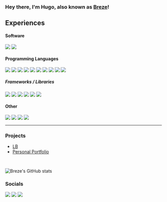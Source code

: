 ### Hey there, I'm Hugo, also known as [Breze][website]!

## Experiences

#### Software

![](https://img.shields.io/badge/autodesk-0696D7?style=for-the-badge&logo=autodesk&logoColor=white)
![](https://img.shields.io/badge/figma-F24E1E?style=for-the-badge&logo=figma&logoColor=white)

#### Programming Languages
![](https://img.shields.io/badge/python-3776AB?style=for-the-badge&logo=python&logoColor=white)
![](https://img.shields.io/badge/JavaScript-222222?style=for-the-badge&logo=JavaScript&logoColor=yellow)
![](https://img.shields.io/badge/TypeScript-007ACC?style=for-the-badge&logo=typescript&logoColor=white)
![](https://img.shields.io/badge/React-222222?style=for-the-badge&logo=React&logoColor=white)
![](https://img.shields.io/badge/jquery-0769AD?style=for-the-badge&logo=jquery&logoColor=white)
![](https://img.shields.io/badge/Lua-2C2D72?style=for-the-badge&logo=Lua&logoColor=white)
![](https://img.shields.io/badge/php-777BB4?style=for-the-badge&logo=PhP&logoColor=white)
![](https://img.shields.io/badge/HTML5-E34F26?style=for-the-badge&logo=html5&logoColor=white)
![](https://img.shields.io/badge/css3-1572B6?style=for-the-badge&logo=css3&logoColor=white)
![](https://img.shields.io/badge/json-000000?style=for-the-badge&logo=json&logoColor=white)

##### Frameworks / Libraries
![](https://img.shields.io/badge/bootstrap-%23563D7C.svg?style=for-the-badge&logo=bootstrap&logoColor=white)
![](https://img.shields.io/badge/web3.js-F16822?style=for-the-badge&logo=web3.js&logoColor=white)
![](https://img.shields.io/badge/electron-47848F?style=for-the-badge&logo=electron&logoColor=white)
![](https://img.shields.io/badge/express.js-%23404d59.svg?style=for-the-badge&logo=express&logoColor=%2361DAFB)
![](https://img.shields.io/badge/Next-black?style=for-the-badge&logo=next.js&logoColor=white)
![](https://img.shields.io/badge/Sass-CC6699?style=for-the-badge&logo=sass&logoColor=white)

#### Other
![](https://img.shields.io/badge/node.js-339933?style=for-the-badge&logo=node.js&logoColor=white)
![](https://img.shields.io/badge/git-F05032?style=for-the-badge&logo=git&logoColor=white)
![](https://img.shields.io/badge/npm-CB3837?style=for-the-badge&logo=npm&logoColor=white)
![](https://img.shields.io/badge/mysql-%2300f.svg?style=for-the-badge&logo=mysql&logoColor=white)

---

### Projects

- [LB](https://lbscripts.com)
- [Personal Portfolio](https://breze.dev)

<br />

![Breze's GitHub stats](https://github-readme-stats.vercel.app/api?username=brezedc&theme=dark&show_icons=true&layout=compact&hide_border=true)



### Socials

[<img src="https://img.shields.io/badge/Discord-7289da?style=for-the-badge&logo=Discord&logoColor=white"/>][discord]
[<img src="https://img.shields.io/badge/YouTube-FF0000?style=for-the-badge&logo=YouTube&logoColor=white"/>][youtube]
[<img src="https://img.shields.io/badge/Twitch-6441a5?style=for-the-badge&logo=Twitch&logoColor=white"/>][twitch]

[website]: https://breze.dev
[twitch]: https://twitch.tv/breze
[youtube]: https://www.youtube.com/c/Brezedc
[discord]: https://discord.gg/breze
